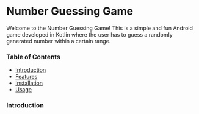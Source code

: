# Number Guessing Game

Welcome to the Number Guessing Game! This is a simple and fun Android game developed in Kotlin where the user has to guess a randomly generated number within a certain range.


### Table of Contents


- [Introduction](#Introduction)
- [Features](#Features)
- [Installation](#Installation)
- [Usage](#Usage)

### Introduction
